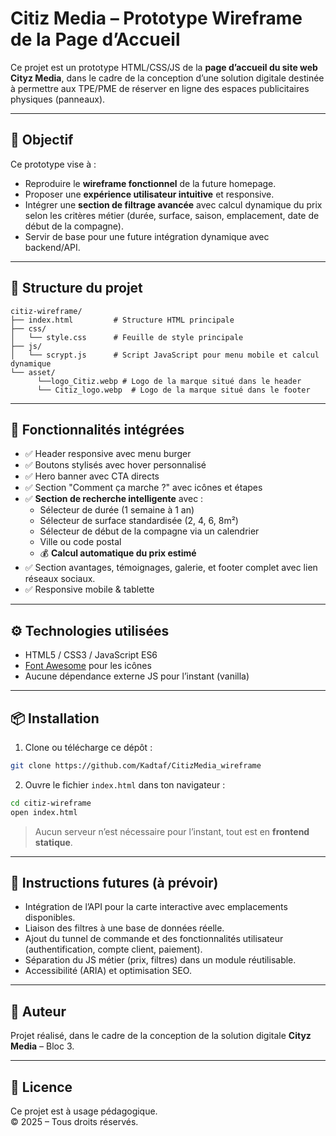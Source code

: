 
# Citiz Media – Prototype Wireframe de la Page d’Accueil

Ce projet est un prototype HTML/CSS/JS de la **page d’accueil du site web Cityz Media**, dans le cadre de la conception d’une solution digitale destinée à permettre aux TPE/PME de réserver en ligne des espaces publicitaires physiques (panneaux).

---

## 🧭 Objectif

Ce prototype vise à :

- Reproduire le **wireframe fonctionnel** de la future homepage.
- Proposer une **expérience utilisateur intuitive** et responsive.
- Intégrer une **section de filtrage avancée** avec calcul dynamique du prix selon les critères métier (durée, surface, saison, emplacement, date de début de la compagne).
- Servir de base pour une future intégration dynamique avec backend/API.

---

## 🧱 Structure du projet

```
citiz-wireframe/
├── index.html         # Structure HTML principale
├── css/
│   └── style.css      # Feuille de style principale
├── js/
│   └── scrypt.js      # Script JavaScript pour menu mobile et calcul dynamique
└── asset/
      └──logo_Citiz.webp # Logo de la marque situé dans le header
      └── Citiz_logo.webp  # Logo de la marque situé dans le footer
```

---

## 🚀 Fonctionnalités intégrées

- ✅ Header responsive avec menu burger
- ✅ Boutons stylisés avec hover personnalisé
- ✅ Hero banner avec CTA directs
- ✅ Section "Comment ça marche ?" avec icônes et étapes
- ✅ **Section de recherche intelligente** avec :
  - Sélecteur de durée (1 semaine à 1 an)
  - Sélecteur de surface standardisée (2, 4, 6, 8m²)
  - Sélecteur de début de la compagne via un calendrier
  - Ville ou code postal
  - 💰 **Calcul automatique du prix estimé**
- ✅ Section avantages, témoignages, galerie, et footer complet avec lien réseaux sociaux.
- ✅ Responsive mobile & tablette

---

## ⚙️ Technologies utilisées

- HTML5 / CSS3 / JavaScript ES6
- [Font Awesome](https://fontawesome.com) pour les icônes
- Aucune dépendance externe JS pour l’instant (vanilla)

---

## 📦 Installation

1. Clone ou télécharge ce dépôt :
```bash
git clone https://github.com/Kadtaf/CitizMedia_wireframe
```

2. Ouvre le fichier `index.html` dans ton navigateur :
```bash
cd citiz-wireframe
open index.html
```

> Aucun serveur n’est nécessaire pour l’instant, tout est en **frontend statique**.

---

## 📌 Instructions futures (à prévoir)

- Intégration de l’API pour la carte interactive avec emplacements disponibles.
- Liaison des filtres à une base de données réelle.
- Ajout du tunnel de commande et des fonctionnalités utilisateur (authentification, compte client, paiement).
- Séparation du JS métier (prix, filtres) dans un module réutilisable.
- Accessibilité (ARIA) et optimisation SEO.

---

## 👤 Auteur

Projet réalisé, dans le cadre de la conception de la solution digitale **Cityz Media** – Bloc 3.

---

## 📄 Licence

Ce projet est à usage pédagogique.  
© 2025 – Tous droits réservés.
